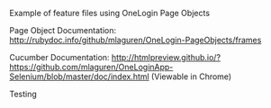 Example of feature files using OneLogin Page Objects

Page Object Documentation:  http://rubydoc.info/github/mlaguren/OneLogin-PageObjects/frames

Cucumber Documentation:  http://htmlpreview.github.io/?https://github.com/mlaguren/OneLoginApp-Selenium/blob/master/doc/index.html 
(Viewable in Chrome)


Testing
